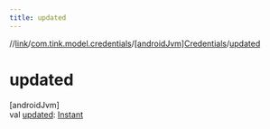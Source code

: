 ```yaml
---
title: updated
---
```

//[link](../../../index.html)/[com.tink.model.credentials](../index.html)/[[androidJvm]Credentials](index.html)/[updated](updated.html)



# updated



[androidJvm]\
val [updated](updated.html): [Instant](https://developer.android.com/reference/kotlin/java/time/Instant.html)




